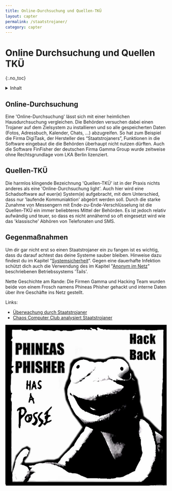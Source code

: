 ```yaml
---
title: Online-Durchsuchung und Quellen-TKÜ
layout: capter
permalink: /staatstrojaner/
category: capter
---
```

# Online Durchsuchung und Quellen TKÜ
{:.no_toc}

<details markdown="block">
  <summary>
    Inhalt
  </summary>
* TOC
{:toc}
</details>

## Online-Durchsuchung

Eine 'Online-Durchsuchung' lässt sich mit einer heimlichen Hausdurchsuchung vergleichen. Die Behörden versuchen dabei einen Trojaner auf dem Zielsystem zu installieren und so alle gespeicherten Daten (Fotos, Adressbuch, Kalender, Chats, ...) abzugreifen. So hat zum Beispiel die Firma DigiTask, der Hersteller des “Staatstrojaners”, Funktionen in die Software eingebaut die die Behörden überhaupt nicht nutzen dürften. Auch die Software FinFisher der deutschen Firma Gamma Group wurde zeitweise ohne Rechtsgrundlage vom LKA Berlin lizenziert.

## Quellen-TKÜ

Die harmlos klingende Bezeichnung 'Quellen-TKÜ' ist in der Praxis nichts anderes als eine 'Online-Durchsuchung light'. Auch hier wird eine Schadsoftware auf euer(e) System(e) aufgebracht, mit dem Unterschied, dass nur 'laufende Kommuniaktion' abgeört werden soll. Durch die starke Zunahme von Messengern mit Ende-zu-Ende-Verschlüsselung ist die Quellen-TKÜ ein immer beliebteres Mittel der Behörden. Es ist jedoch relativ aufwändig und teuer, so dass es nicht annähernd so oft eingesetzt wird wie das 'klassische' Abhören von Telefonaten und SMS.

## Gegenmaßnahmen

Um dir gar nicht erst so einen Staatstrojaner ein zu fangen ist es wichtig, dass du darauf achtest das deine Systeme sauber bleiben. Hinweise dazu findest du im Kapitel “[Systemsicherheit](/systemsicherheit/)“. Gegen eine dauerhafte Infektion schützt dich auch die Verwendung des im Kapitel "[Anonym im Netz](/anonym-im-netz/)" beschriebenen Betriebssystems 'Tails'.

Nette Geschichte am Rande: Die Firmen Gamma und Hacking Team wurden beide von einem Frosch namens Phineas Phisher gehackt und interne Daten über ihre Geschäfte ins Netz gestellt.

Links:

 * [Überwachung durch Staatstrojaner](https://youtu.be/8REBKuFGfk8)
 * [Chaos Computer Club analysiert Staatstrojaner](https://www.ccc.de/de/updates/2011/staatstrojaner)

![](../assets/posts/phineas.jpg)
